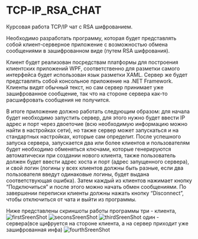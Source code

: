 # TCP-IP_RSA_CHAT
Курсовая работа TCP/IP чат с RSA шифрованием.

Необходимо разработать программу, которая будет представлять собой клиент-серверное приложение с возможностью обмена сообщениями в зашифрованном виде (путем RSA шифрования).

  Клиент будет реализован посредствам платформы для построения клиентских приложений WPF, соответственно для разметки самого интерфейса будет использован язык разметки XAML. Сервер же будет представлять собой консольное приложение на .NET Framework. Клиенты видят обычный текст, но сам сервер принимает уже зашифрованное сообщение, так что на стороне сервера как-то расшифровать сообщения не получится.

  В итоге приложение должно работать следующим образом: для начала будет необходимо запустить сервер, для этого нужно будет ввести IP адрес и порт через двоеточие (всю необходимую информацию можно найти в настройках сети), но также сервер может запускаться и на стандартных настройках, которые сам определит. После успешного запуска сервера, запускается два или более клиентов и пользователям будет необходимо обменяться ключами, которые генерируются автоматически при создании нового клиента, также пользователь должен будет ввести адрес хоста и порт (адрес запущенного сервера), и свой логин (логины у всех клиентов должны быть разные, если два пользователя введут одинаковые логины, будет выдана соответствующая ошибка). Затем каждый из клиентов нажимает кнопку “Подключиться” и после этого можно начать обмен сообщениями. По завершении переписки клиенты должны нажать кнопку “Disconnect”, чтобы отключиться от чата и выйти из программы.
  
Ниже представлены скриншоты работы программы три - клиента, 
![firstSreenShot](https://user-images.githubusercontent.com/83035922/152799773-a875bcfa-e28e-4232-b32f-7cf005d7b7c3.png)
![seconsSreenShot](https://user-images.githubusercontent.com/83035922/152799779-247c2969-c2c6-4d64-8609-f6d29e1a7d71.png)
![thirdSreenShot](https://user-images.githubusercontent.com/83035922/152799786-3025b241-e268-47d0-9f67-c88312fe4f4a.png)
один - сервера(все щифруется на стороне клиента, а на сервер приходит уже зашифрованная инфа)
![fourthSreenShot](https://user-images.githubusercontent.com/83035922/152799830-470b6eba-e749-404b-9af5-cc946fea084b.png)
